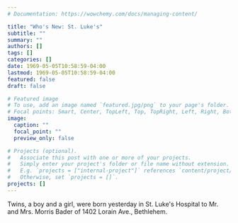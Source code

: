 ```yaml
---
# Documentation: https://wowchemy.com/docs/managing-content/

title: "Who's New: St. Luke's"
subtitle: ""
summary: ""
authors: []
tags: []
categories: []
date: 1969-05-05T10:58:59-04:00
lastmod: 1969-05-05T10:58:59-04:00
featured: false
draft: false

# Featured image
# To use, add an image named `featured.jpg/png` to your page's folder.
# Focal points: Smart, Center, TopLeft, Top, TopRight, Left, Right, BottomLeft, Bottom, BottomRight.
image:
  caption: ""
  focal_point: ""
  preview_only: false

# Projects (optional).
#   Associate this post with one or more of your projects.
#   Simply enter your project's folder or file name without extension.
#   E.g. `projects = ["internal-project"]` references `content/project/deep-learning/index.md`.
#   Otherwise, set `projects = []`.
projects: []
---
```


Twins, a boy and a girl, were born yesterday in St. Luke's Hospital to Mr. and Mrs. Morris Bader of 1402 Lorain Ave., Bethlehem.
